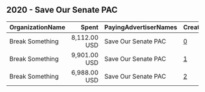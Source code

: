 ## 2020 - Save Our Senate PAC 
|OrganizationName|Spent|PayingAdvertiserNames|CreativeUrls|Impressions|Genders|AgeBrackets|CountryCodes|BillingAddresses|CandidateBallotInformation|
|:---|---:|:---|:---|---:|:---|:---|:---|:---|:---|
|Break Something|8,112.00 USD|Save Our Senate PAC|[0](https://www.snap.com/political-ads/asset/76abc9f0f02c30f4199de0737ca9f5f19b627733bf8adb8f3156958c83cccf04?mediaType=mp4)|2,291,741||18+|united states|"1768 Columbia Road NW #3,Washington,20009,US"|Georgia Senate Runoff Election|
|Break Something|9,901.00 USD|Save Our Senate PAC|[1](https://www.snap.com/political-ads/asset/55730738ba201340acb09c4be5c811a80e17651c3d2957864224500717aed2eb?mediaType=mp4)|2,850,390||18+|united states|"1768 Columbia Road NW #3,Washington,20009,US"|Georgia Senate Runoff Election|
|Break Something|6,988.00 USD|Save Our Senate PAC|[2](https://www.snap.com/political-ads/asset/cb131b49bbe436340c3e5fb61935ed844152cc1cc94ca088ea4c1ed7c4ba2d59?mediaType=mp4)|2,130,833||18+|united states|"1768 Columbia Road NW #3,Washington,20009,US"|Georgia Senate Runoff Election|
